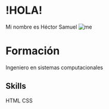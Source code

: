 # !HOLA!
Mi nombre es 
Héctor Samuel
![me](https://drive.google.com/file/d/1B6XabJuqbJ_vcCqrv_E18yr-0AclIhKN/view)
# Formación
Ingeniero en sistemas computacionales
## Skills
 HTML
 CSS
